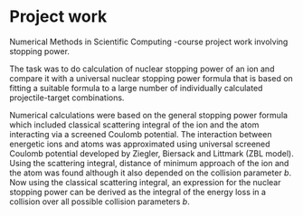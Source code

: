 # Project work
 Numerical Methods in Scientific Computing -course project work involving stopping power.

 The task was to do calculation of nuclear stopping power of an ion and compare it with a universal nuclear stopping power formula that is based on fitting a suitable formula to a large number of individually calculated projectile-target combinations. 

 Numerical calculations were based on the general stopping power formula which included classical scattering integral of the ion and the atom interacting via a screened Coulomb potential. The interaction between energetic ions and atoms was approximated using universal screened Coulomb potential developed by Ziegler, Biersack and Littmark (ZBL model). Using the scattering integral, distance of minimum approach of the ion and the atom was found although it also depended on the collision parameter _b_. Now using the classical scattering integral, an expression for the nuclear stopping power can be derived as the integral of the energy loss in a collision over all possible collision 
 parameters _b_.
 
